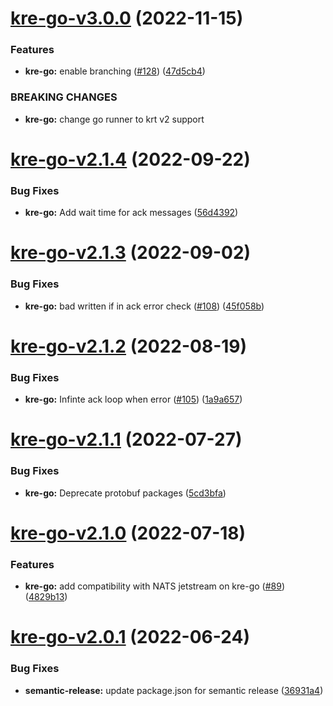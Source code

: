 # [kre-go-v3.0.0](https://github.com/konstellation-io/kre-runners/compare/kre-go-v2.1.4...kre-go-v3.0.0) (2022-11-15)


### Features

* **kre-go:** enable branching ([#128](https://github.com/konstellation-io/kre-runners/issues/128)) ([47d5cb4](https://github.com/konstellation-io/kre-runners/commit/47d5cb4c5d79e344b343b1d4dc85e79042f7efc2))


### BREAKING CHANGES

* **kre-go:** change go runner to krt v2 support

# [kre-go-v2.1.4](https://github.com/konstellation-io/kre-runners/compare/kre-go-v2.1.3...kre-go-v2.1.4) (2022-09-22)


### Bug Fixes

* **kre-go:** Add wait time for ack messages ([56d4392](https://github.com/konstellation-io/kre-runners/commit/56d43925d632c3265923be2e26c8f8824fbea6fb))

# [kre-go-v2.1.3](https://github.com/konstellation-io/kre-runners/compare/kre-go-v2.1.2...kre-go-v2.1.3) (2022-09-02)


### Bug Fixes

* **kre-go:** bad written if in ack error check ([#108](https://github.com/konstellation-io/kre-runners/issues/108)) ([45f058b](https://github.com/konstellation-io/kre-runners/commit/45f058b4af5371a6f4081fd437ea21ece6aad459))

# [kre-go-v2.1.2](https://github.com/konstellation-io/kre-runners/compare/kre-go-v2.1.1...kre-go-v2.1.2) (2022-08-19)


### Bug Fixes

* **kre-go:** Infinte ack loop when error ([#105](https://github.com/konstellation-io/kre-runners/issues/105)) ([1a9a657](https://github.com/konstellation-io/kre-runners/commit/1a9a65734af36dcd56211becd77c9dc9f6777f58))

# [kre-go-v2.1.1](https://github.com/konstellation-io/kre-runners/compare/kre-go-v2.1.0...kre-go-v2.1.1) (2022-07-27)


### Bug Fixes

* **kre-go:** Deprecate protobuf packages ([5cd3bfa](https://github.com/konstellation-io/kre-runners/commit/5cd3bfa23a2d653685b41044c3cf3c0a54b446f6))

# [kre-go-v2.1.0](https://github.com/konstellation-io/kre-runners/compare/kre-go-v2.0.1...kre-go-v2.1.0) (2022-07-18)


### Features

* **kre-go:** add compatibility with NATS jetstream on kre-go ([#89](https://github.com/konstellation-io/kre-runners/issues/89)) ([4829b13](https://github.com/konstellation-io/kre-runners/commit/4829b137904284f2d2dbcdae3d94a5da75ae33bb))

# [kre-go-v2.0.1](https://github.com/konstellation-io/kre-runners/compare/kre-go-v2.0.0...kre-go-v2.0.1) (2022-06-24)


### Bug Fixes

* **semantic-release:** update package.json for semantic release ([36931a4](https://github.com/konstellation-io/kre-runners/commit/36931a46050f9b1e0441c2897b1e722523ce4214))
